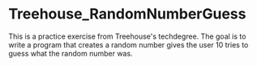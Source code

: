 # Treehouse_RandomNumberGuess
This is a practice exercise from Treehouse's techdegree. The goal is to write a program that creates a random number gives the user 10 tries to guess what the random number was.
